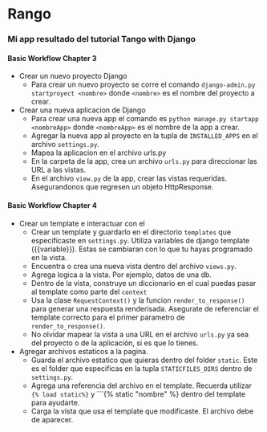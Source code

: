 # Rango

### Mi app resultado del tutorial Tango with Django

#### Basic Workflow Chapter 3

- Crear un nuevo proyecto Django
    + Para crear un nuevo proyecto se corre el comando ```django-admin.py startproyect <nombre>``` donde ```<nombre>``` es el nombre del proyecto a crear.
- Crear una nueva aplicacion de Django
    + Para crear una nueva app el comando es ```python manage.py startapp <nombreApp>``` donde ```<nombreApp>``` es el nombre de la app a crear.
    + Agregar la nueva app al proyecto en la tupla de ```INSTALLED_APPS``` en el archivo ```settings.py```.
    + Mapea la aplicacion en el archivo urls.py
    + En la carpeta de la app, crea un archivo ```urls.py``` para direccionar las URL a las vistas.
    + En el archivo ```view.py``` de la app, crear las vistas requeridas. Asegurandonos que regresen un objeto HttpResponse.

#### Basic Workflow Chapter 4

- Crear un template e interactuar con el
    + Crear un template y guardarlo en el directorio ```templates``` que especificaste en ```settings.py```. Utiliza variables de django template ({{variable}}). Estas se cambiaran con lo que tu hayas programado en la vista.
    + Encuentra o crea una nueva vista dentro del archivo ```views.py```.
    + Agrega logica a la vista. Por ejemplo, datos de una db.
    + Dentro de la vista, construye un diccionario en el cual puedas pasar al template como parte del ```context```
    + Usa la clase ```RequestContext()``` y la funcion ```render_to_response()``` para generar una respuesta renderisada. Asegurate de referenciar el template correcto para el primer parametro de ```render_to_response()```.
    + No olvidar mapear la vista a una URL en el archivo ```urls.py``` ya sea del proyecto o de la aplicación, si es que lo tienes.
- Agregar archivos estaticos a la pagina.
    + Guarda el archivo estatico que quieras dentro del folder ```static```. Este es el folder que especificas en la tupla ```STATICFILES_DIRS``` dentro de ```settings.py```.
    + Agrega una referencia del archivo en el template. Recuerda utilizar ```{% load static%}``` y ```{% static "nombre" %} dentro del template para ayudarte.
    + Carga la vista que usa el template que modificaste. El archivo debe de aparecer.